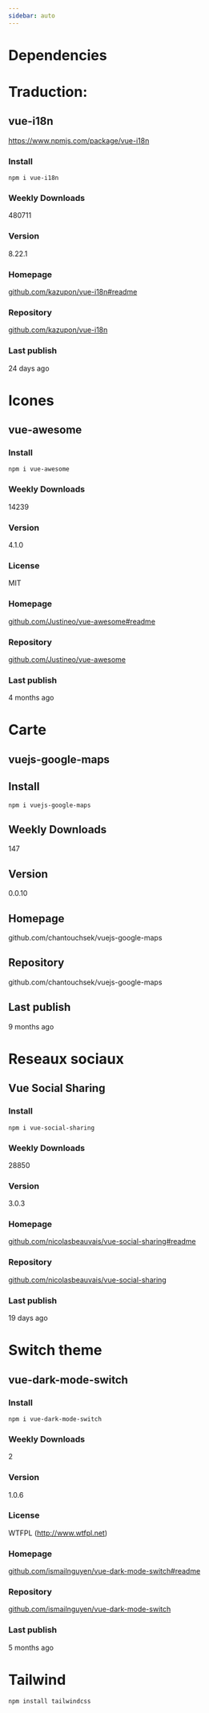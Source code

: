 ```yaml
---
sidebar: auto
---
```

# Dependencies

# Traduction:
## vue-i18n
https://www.npmjs.com/package/vue-i18n
### Install
`npm i vue-i18n`

### Weekly Downloads
480711

### Version
8.22.1

### Homepage
[github.com/kazupon/vue-i18n#readme](https://github.com/kazupon/vue-i18n#readme)

### Repository
[github.com/kazupon/vue-i18n](https://github.com/kazupon/vue-i18n)

### Last publish
24 days ago

# Icones
## vue-awesome

### Install
`npm i vue-awesome`

### Weekly Downloads
14239

### Version
4.1.0

### License
MIT

### Homepage
[github.com/Justineo/vue-awesome#readme](https://github.com/Justineo/vue-awesome#readme)

### Repository
[github.com/Justineo/vue-awesome](https://github.com/Justineo/vue-awesome)

### Last publish
4 months ago

# Carte

## vuejs-google-maps

## Install
`npm i vuejs-google-maps`

## Weekly Downloads
147

## Version
0.0.10

## Homepage
github.com/chantouchsek/vuejs-google-maps
 
## Repository
github.com/chantouchsek/vuejs-google-maps

## Last publish
9 months ago

# Reseaux sociaux

## Vue Social Sharing

### Install
`npm i vue-social-sharing`

### Weekly Downloads
28850

### Version
3.0.3

### Homepage
[github.com/nicolasbeauvais/vue-social-sharing#readme](https://github.com/nicolasbeauvais/vue-social-sharing#readme)

### Repository
[github.com/nicolasbeauvais/vue-social-sharing](https://github.com/nicolasbeauvais/vue-social-sharing)

### Last publish
19 days ago

# Switch theme

## vue-dark-mode-switch

### Install
`npm i vue-dark-mode-switch`

### Weekly Downloads
2

### Version
1.0.6

### License
WTFPL (http://www.wtfpl.net)

### Homepage
[github.com/ismailnguyen/vue-dark-mode-switch#readme](https://github.com/ismailnguyen/vue-dark-mode-switch#readme)

### Repository
[github.com/ismailnguyen/vue-dark-mode-switch](https://github.com/ismailnguyen/vue-dark-mode-switch)

### Last publish
5 months ago

# Tailwind

`npm install tailwindcss`